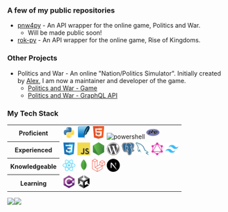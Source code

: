 ### A few of my public repositories
* [pnw4py](https://github.com/ajlee1976/pnw4py) - An API wrapper for the online game, Politics and War.
  * Will be made public soon!
* [rok-py](https://github.com/ajlee1976/rok_py) - An API wrapper for the online game, Rise of Kingdoms.

### Other Projects
* Politics and War - An online "Nation/Politics Simulator". Initially created by [Alex](https://github.com/ajwinchell), I am now a maintainer and developer of the game.  
  * [Politics and War - Game](https://politicsandwar.com/)
  * [Politics and War - GraphQL API](https://api.politicsandwar.com/graphql-playground)

### My Tech Stack
<table>
  <tr>
    <th>Proficient</th>
    <td>
      <img src="https://raw.githubusercontent.com/devicons/devicon/master/icons/python/python-original.svg" alt="python" width="30" height="30"/>
      <img src="https://raw.githubusercontent.com/devicons/devicon/master/icons/sqlite/sqlite-original.svg" alt="sqlite" width="30" height="30"/>
      <img src="https://raw.githubusercontent.com/devicons/devicon/master/icons/html5/html5-original.svg" alt="html5" width="30" height="30"/>
      <img src="https://raw.githubusercontent.com/gist/Xainey/d5bde7d01dcbac51ac951810e94313aa/raw/6c858c46726541b48ddaaebab29c41c07a196394/PowerShell.svg" alt="powershell" width="30" height="30"/>
      <img src="https://raw.githubusercontent.com/devicons/devicon/6910f0503efdd315c8f9b858234310c06e04d9c0/icons/php/php-original.svg" alt="php" width="30" height="30">
    </td>
  </tr>
  <tr>
    <th>Experienced</th>
    <td>
      <img src="https://raw.githubusercontent.com/devicons/devicon/master/icons/css3/css3-original.svg" alt="css" width="30" height="30"/>
      <img src="https://raw.githubusercontent.com/devicons/devicon/master/icons/javascript/javascript-original.svg" alt="javascript" width="30" height="30"/>
      <img src="https://raw.githubusercontent.com/devicons/devicon/master/icons/nodejs/nodejs-original.svg" alt="nodejs" width="30" height="30"/>
      <img src="https://raw.githubusercontent.com/devicons/devicon/master/icons/wordpress/wordpress-plain.svg" alt="wordpress" width="30" height="30"/>
      <img src="https://raw.githubusercontent.com/devicons/devicon/master/icons/postgresql/postgresql-original.svg" alt="postgresql" width="30" height="30"/>
      <img src="https://raw.githubusercontent.com/devicons/devicon/master/icons/mysql/mysql-original.svg" alt="mysql" width="30" height="30"/>
      <img src="https://raw.githubusercontent.com/devicons/devicon/master/icons/graphql/graphql-plain.svg" alt="graphql" width="30" height="30"/>
      <img src="https://raw.githubusercontent.com/devicons/devicon/6910f0503efdd315c8f9b858234310c06e04d9c0/icons/tailwindcss/tailwindcss-original.svg" alt="tailwind" width="30" height="30"/>
    </td>
  </tr>
  <tr>
    <th>Knowledgeable</th>
    <td>
      <img src="https://raw.githubusercontent.com/devicons/devicon/master/icons/react/react-original.svg" alt="react" width="30" height="30"/>
      <img src="https://raw.githubusercontent.com/devicons/devicon/master/icons/mongodb/mongodb-original.svg" alt="mongodb" width="30" height="30"/>
      <img src="https://raw.githubusercontent.com/devicons/devicon/6910f0503efdd315c8f9b858234310c06e04d9c0/icons/laravel/laravel-original.svg" alt="laravel" width="30" height="30"/>
      <img src="https://raw.githubusercontent.com/devicons/devicon/master/icons/nextjs/nextjs-original.svg" alt="nextjs" width="30" height="30"/>
    </td>
  </tr>
  <tr>
    <th>Learning</th>
    <td>
      <img src="https://raw.githubusercontent.com/devicons/devicon/master/icons/csharp/csharp-original.svg" alt="c#" width="30" height="30"/>
      <img src="https://raw.githubusercontent.com/devicons/devicon/master/icons/unity/unity-original.svg" alt="unity" width="30" height="30"/>
    </td>
  </tr>
</table>

<div style="display: flex; flex-direction: row;" align="center">
  <img align="center" class="img" src="https://github-readme-stats.vercel.app/api?username=ajlee1976&count_private=true&theme=github_dark_dimmed&show_icons=true&rank_icon=github" />
  <img align="center" class="img" src="https://github-readme-stats.vercel.app/api/top-langs/?username=ajlee1976&theme=github_dark_dimmed&langs_count=10" />
</div>
